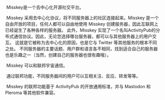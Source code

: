 ​	Misskey是一个去中心化开源社交平台。

​	Misskey 采用去中心化协议，将不同服务器上的社区连接起来。Misskey 是一个自由开放的项目，任何人都可以自由地使用 Misskey 创建服务器，因此互联网上已经诞生了各种各样的服务器。 此外，Misskey 实现了一个名叫ActivityPub的分布式通信协议。因此，无论您选择哪台服务器，都可以与其他服务器上的用户交互。 这就是它被称为去中心化的原因，也是它与 Twitter 等其他服务的根本不同之处。 不同服务器的主要话题、用户群和语言各不相同，找到适合自己的服务器也是乐趣之一（当然，创建自己的服务器也很有趣哦）。

​	Misskey 可以和联邦宇宙通信。

​	通过联邦功能，不同服务器间的用户可以互相关注、反应、转发等等。

​	Misskey 的联邦功能基于 ActivityPub 的开放通用标准，并与 Mastodon 和 Pleroma 等其他软件兼容。